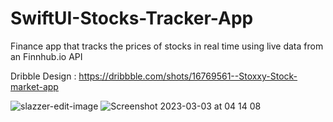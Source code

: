 # SwiftUI-Stocks-Tracker-App
Finance app that tracks the prices of stocks in real time using live data from an Finnhub.io API

Dribble Design : https://dribbble.com/shots/16769561--Stoxxy-Stock-market-app

![slazzer-edit-image](https://user-images.githubusercontent.com/55309494/222622418-c9622478-48ed-4b5d-b1a6-b398b7ce6f12.png)
![Screenshot 2023-03-03 at 04 14 08](https://user-images.githubusercontent.com/55309494/222622445-857feb4e-56e2-4395-968e-992dfa9836b4.png)
